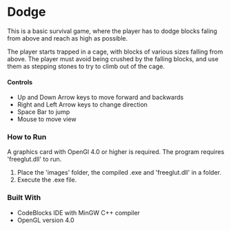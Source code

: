# Dodge

This is a basic survival game, where the player has to dodge blocks faling from above and reach as high as possible.

The player starts trapped in a cage, with blocks of various sizes falling from above. The player must avoid being crushed by the falling blocks, and use them as stepping stones to try to climb out of the cage.


#### Controls

 - Up and Down Arrow keys to move forward and backwards
 - Right and Left Arrow keys to change direction
 - Space Bar to jump
 - Mouse to move view


### How to Run

A graphics card with OpenGl 4.0 or higher is required.
The program requires 'freeglut.dll' to run.

1. Place the 'images' folder, the compiled .exe and 'freeglut.dll' in a folder.
2. Execute the .exe file.


### Built With

 - CodeBlocks IDE with MinGW C++ compiler
 - OpenGL version 4.0

